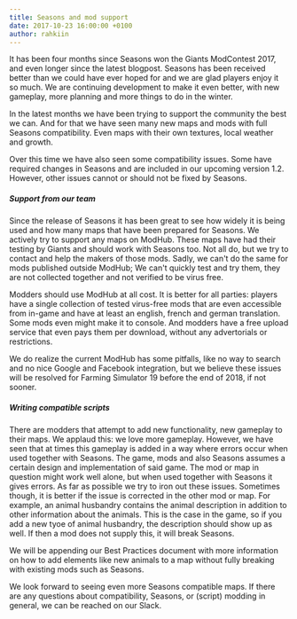 ```yaml
---
title: Seasons and mod support
date: 2017-10-23 16:00:00 +0100
author: rahkiin
---
```


It has been four months since Seasons won the Giants ModContest 2017, and even longer since the latest blogpost. Seasons has been received better than we could have ever hoped for and we are glad players enjoy it so much. We are continuing development to make it even better, with new gameplay, more planning and more things to do in the winter.

In the latest months we have been trying to support the community the best we can. And for that we have seen many new maps and mods with full Seasons compatibility. Even maps with their own textures, local weather and growth.

Over this time we have also seen some compatibility issues. Some have required changes in Seasons and are included in our upcoming version 1.2. However, other issues cannot or should not be fixed by Seasons.

##### Support from our team

Since the release of Seasons it has been great to see how widely it is being used and how many maps that have been prepared for Seasons. We actively try to support any maps on ModHub. These maps have had their testing by Giants and should work with Seasons too. Not all do, but we try to contact and help the makers of those mods. Sadly, we can't do the same for mods published outside ModHub; We can't quickly test and try them, they are not collected together and not verified to be virus free.

Modders should use ModHub at all cost. It is better for all parties: players have a single collection of tested virus-free mods that are even accessible from in-game and have at least an english, french and german translation. Some mods even might make it to console. And modders have a free upload service that even pays them per download, without any advertorials or restrictions.

We do realize the current ModHub has some pitfalls, like no way to search and no nice Google and Facebook integration, but we believe these issues will be resolved for Farming Simulator 19 before the end of 2018, if not sooner.

##### Writing compatible scripts

There are modders that attempt to add new functionality, new gameplay to their maps. We applaud this: we love more gameplay. However, we have seen that at times this gameplay is added in a way where errors occur when used together with Seasons.
The game, mods and also Seasons assumes a certain design and implementation of said game. The mod or map in question might work well alone, but when used together with Seasons it gives errors. As far as possible we try to iron out these issues.
Sometimes though, it is better if the issue is corrected in the other mod or map.
For example, an animal husbandry contains the animal description in addition to other information about the animals. This is the case in the game, so if you add a new tyoe of animal husbandry, the description should show up as well. If then a mod does not supply this, it will break Seasons.

We will be appending our Best Practices document with more information on how to add elements like new animals to a map without fully breaking with existing mods such as Seasons.

We look forward to seeing even more Seasons compatible maps. If there are any questions about compatibility, Seasons, or (script) modding in general, we can be reached on our Slack.
